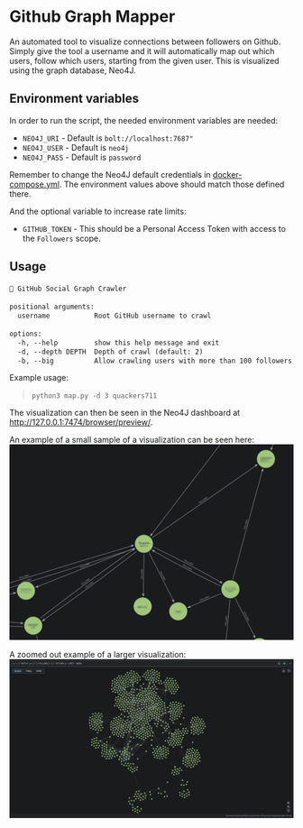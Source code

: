 # Github Graph Mapper
An automated tool to visualize connections between followers on Github. Simply give the tool a username and it will automatically map out which users, follow which users, starting from the given user. This is visualized using the graph database, Neo4J.

## Environment variables
In order to run the script, the needed environment variables are needed:
* ``NEO4J_URI`` - Default is ``bolt://localhost:7687"``
* ``NEO4J_USER`` - Default is `neo4j`
* ``NEO4J_PASS`` - Default is `password`

Remember to change the Neo4J default credentials in [docker-compose.yml](docker-compose.yml). The environment values above should match those defined there.

And the optional variable to increase rate limits:
* `GITHUB_TOKEN` - This should be a Personal Access Token with access to the `Followers` scope.

## Usage
```
🔗 GitHub Social Graph Crawler

positional arguments:
  username           Root GitHub username to crawl

options:
  -h, --help         show this help message and exit
  -d, --depth DEPTH  Depth of crawl (default: 2)
  -b, --big          Allow crawling users with more than 100 followers
```

Example usage:
> ``python3 map.py -d 3 quackers711``

The visualization can then be seen in the Neo4J dashboard at http://127.0.0.1:7474/browser/preview/.

An example of a small sample of a visualization can be seen here:
![Small visualization](images/visualization_small.png)


A zoomed out example of a larger visualization:
![Large visualization](images/visualization_large.png)